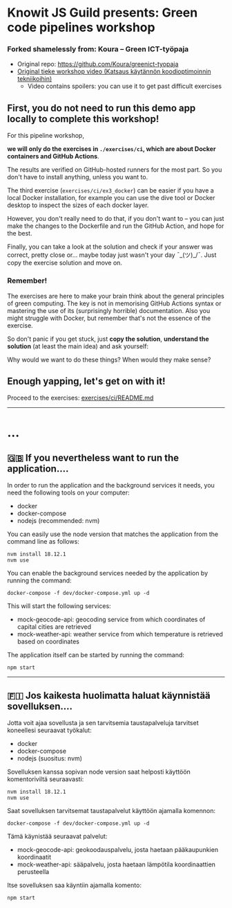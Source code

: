 Knowit JS Guild presents: Green code pipelines workshop
=======================================================

### Forked shamelessly from: Koura – Green ICT-työpaja

- Original repo: https://github.com/Koura/greenict-tyopaja
- [Original tieke workshop video (Katsaus käytännön koodioptimoinnin tekniikoihin)](https://www.youtube.com/watch?v=fpWtVumCP80) 
    - Video contains spoilers: you can use it to get past difficult exercises 


First, you do not need to run this demo app locally to complete this workshop!
----------------------------------------------------------------------------
For this pipeline workshop, 

__we will only do the exercises in  `./exercises/ci`, which are about Docker containers and GitHub Actions__. 

The results are verified on GitHub-hosted runners for the most part. 
So you don't have to install anything, unless you want to.

The third exercise (`exercises/ci/ex3_docker`) can be easier if you have a local Docker installation, 
for example you can use the dive tool or Docker desktop to inspect the sizes of each docker layer. 

However, you don't really need to do that, if you don't want to – you can just make the changes to the Dockerfile and 
run the GitHub Action, and hope for the best. 

Finally, you can take a look at the solution and check if your answer was correct, pretty close or... 
maybe today just wasn't your day ¯\_(ツ)_/¯. Just copy the exercise solution and move on. 

### Remember!

The exercises are here to make your brain think about the general principles of green computing. The key is not in 
memorising GitHub Actions syntax or mastering the use of its (surprisingly horrible) documentation. Also you might 
struggle with Docker, but remember that's not the essence of the exercise.

So don't panic if you get stuck, just **copy the solution**, **understand the solution** (at least the main idea) and ask yourself: 

Why would we want to do these things? When would they make sense?

Enough yapping, let's get on with it!
-------------------------------------

Proceed to the exercises: [exercises/ci/README.md](exercises/ci/README.md)

------------------------------------------------------------------------

# ...


🇬🇧 If you nevertheless want to run the application....
------------------------------------------------------------------------

In order to run the application and the background services it needs, you need the following tools on your computer:

- docker
- docker-compose
- nodejs (recommended: nvm)

You can easily use the node version that matches the application from the command line as follows:

```
nvm install 18.12.1
nvm use
```

You can enable the background services needed by the application by running the command:

```
docker-compose -f dev/docker-compose.yml up -d
```

This will start the following services:

- mock-geocode-api: geocoding service from which coordinates of capital cities are retrieved
- mock-weather-api: weather service from which temperature is retrieved based on coordinates

The application itself can be started by running the command:

```
npm start
```


------------------------------------------------------------------------


🇫🇮 Jos kaikesta huolimatta haluat käynnistää sovelluksen....
------------------------------------------------------------------------

Jotta voit ajaa sovellusta ja sen tarvitsemia taustapalveluja tarvitset koneellesi seuraavat työkalut:

- docker
- docker-compose
- nodejs (suositus: nvm)

Sovelluksen kanssa sopivan node version saat helposti käyttöön komentoriviltä seuraavasti:

```
nvm install 18.12.1
nvm use
```

Saat sovelluksen tarvitsemat taustapalvelut käyttöön ajamalla komennon:

```
docker-compose -f dev/docker-compose.yml up -d
```

Tämä käynistää seuraavat palvelut:

- mock-geocode-api: geokoodauspalvelu, josta haetaan pääkaupunkien koordinaatit
- mock-weather-api: sääpalvelu, josta haetaan lämpötila koordinaattien perusteella

Itse sovelluksen saa käyntiin ajamalla komento:

```
npm start
```